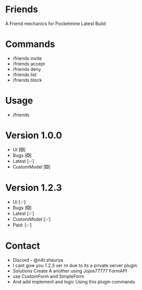 # Friends
A Friend mechanics for Pocketmine Latest Build 

# Commands

- /friends invite
- /friends accept
- /friends deny
- /friends list
- /friends block

# Usage 

- /friends <subcommand>

# Version 1.0.0
- UI [❎]
- Bugs [❎]
- Latest [✅]
- CustomModel [❎]

# Version 1.2.3

- Ui [✅]
- Bugs [❎]
- Latest [✅]
- CustomModel [✅]
- Paid: [✅]

# Contact

- Discord - @n4t.shaurya
- I cant give you 1.2.3 ver rn due to its a private server plugin
- Solutions Create A another using Jojoe77777 FormAPI
- use CustomForm and SimpleForm
- And add implement and logic Using this plugin commands
